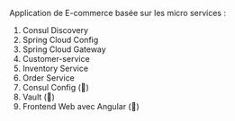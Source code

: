 Application de E-commerce basée sur les micro services :
1. Consul Discovery
2. Spring Cloud Config
3. Spring Cloud Gateway
4. Customer-service
5. Inventory Service
6. Order Service
7. Consul Config (🔄)
8. Vault (🔄)
9. Frontend Web avec Angular (🔄)
